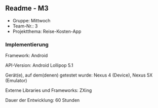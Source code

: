## Readme - M3

* Gruppe:	Mittwoch
* Team-Nr.: 3
* Projektthema: Reise-Kosten-App

### Implementierung

Framework:	Android

API-Version:	Android Lollipop 5.1

Gerät(e), auf dem(denen) getestet wurde:
Nexus 4 (Device), Nexus 5X (Emulator)

Externe Libraries und Frameworks:
ZXing

Dauer der Entwicklung:
60 Stunden



